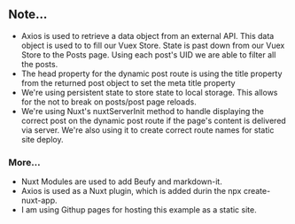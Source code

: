 ## Note...

- Axios is used to retrieve a data object from an external API. This data object is used to to fill our Vuex Store. State is past down from our Vuex Store to the Posts page. Using each post's UID we are able to filter all the posts.
- The head property for the dynamic post route is using the title property from the returned post object to set the meta title property
- We're using persistent state to store state to local storage. This allows for the not to break on posts/post page reloads.
- We're using Nuxt's nuxtServerInit method to handle displaying the correct post on the dynamic post route if the page's content is delivered via server. We're also using it to create correct route names for static site deploy.

### More...

- Nuxt Modules are used to add Beufy and markdown-it.
- Axios is used as a Nuxt plugin, which is added durin the npx create-nuxt-app.
- I am using Githup pages for hosting this example as a static site.
